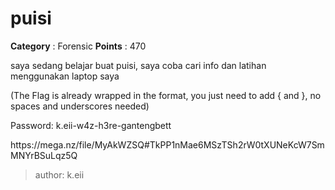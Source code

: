 # puisi

**Category** : Forensic
**Points** : 470

<p>saya sedang belajar buat puisi, saya coba cari info dan latihan menggunakan laptop saya</p>
<p>(The Flag is already wrapped in the format, you just need to add { and }, no spaces and underscores needed)</p>
<p>Password: k.eii-w4z-h3re-gantengbett</p>
https://mega.nz/file/MyAkWZSQ#TkPP1nMae6MSzTSh2rW0tXUNeKcW7SmMNYrBSuLqz5Q

>author: k.eii





